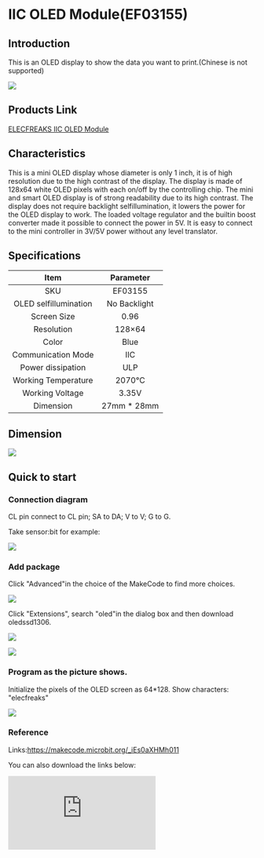 ﻿# IIC OLED Module(EF03155)

## Introduction

 This is an OLED display to show the data you want to print.(Chinese is not supported)

 ![](https://wiki-media-ef.oss-cn-hongkong.aliyuncs.com/i18n/en/docusaurus-plugin-content-docs/current/microbit/sensor/octopus-sensors/output/images/Xa4wAJ3.jpg)

## Products Link

[ELECFREAKS IIC OLED Module](https://shop.elecfreaks.com/products/elecfreaks-iic-oled-module?_pos=1&_sid=8e8a6b848&_ss=r)


## Characteristics



 This is a mini OLED display whose diameter is only 1 inch, it is of high resolution due to the  high contrast of the display.
 The display is made of 128x64 white OLED pixels with each on/off by the controlling chip.
 The mini and smart OLED display is of strong  readability due to its high contrast.
 The display does not require backlight selfillumination, it lowers the power for the OLED display to work.
 The loaded voltage regulator and the builtin boost converter made it possible to connect the power in 5V. It is easy to connect to the mini controller in 3V/5V power without any level translator.

## Specifications


Item | Parameter
:-: | :-:
SKU|EF03155
OLED selfillumination|No Backlight
Screen Size | 0.96
Resolution|128×64
Color|Blue
Communication Mode|IIC
Power dissipation|ULP
Working Temperature|2070℃
Working Voltage|3.35V
Dimension|27mm * 28mm

## Dimension


 ![](https://wiki-media-ef.oss-cn-hongkong.aliyuncs.com/i18n/en/docusaurus-plugin-content-docs/current/microbit/sensor/octopus-sensors/output/images/0C9CgFF.jpg)

## Quick to start


### Connection diagram
 CL pin connect to CL pin; SA to DA; V to V; G to G.

Take sensor:bit for example:

 ![](https://wiki-media-ef.oss-cn-hongkong.aliyuncs.com/i18n/en/docusaurus-plugin-content-docs/current/microbit/sensor/octopus-sensors/output/images/JnrQKL9.png)

###  Add package
 Click "Advanced"in the choice of the MakeCode to find more choices.

 ![](https://wiki-media-ef.oss-cn-hongkong.aliyuncs.com/i18n/en/docusaurus-plugin-content-docs/current/microbit/sensor/octopus-sensors/output/images/smtcNoB.png)



 Click "Extensions", search "oled"in the dialog box and then download oledssd1306.

 ![](https://wiki-media-ef.oss-cn-hongkong.aliyuncs.com/i18n/en/docusaurus-plugin-content-docs/current/microbit/sensor/octopus-sensors/output/images/25Cwyvf.png)

 ![](https://wiki-media-ef.oss-cn-hongkong.aliyuncs.com/i18n/en/docusaurus-plugin-content-docs/current/microbit/sensor/octopus-sensors/output/images/XWFXKaU.png)

### Program as the picture shows.
 Initialize the pixels of the OLED screen as 64*128.
 Show characters: "elecfreaks"

 ![](https://wiki-media-ef.oss-cn-hongkong.aliyuncs.com/i18n/en/docusaurus-plugin-content-docs/current/microbit/sensor/octopus-sensors/output/images/IK3ue9u.png)

### Reference


Links:https://makecode.microbit.org/_iEs0aXHMh011

You can also download the links below:


<div
    style={{
        position: 'relative',
        paddingBottom: '60%',
        overflow: 'hidden',
    }}
>
    <iframe
        src="https://makecode.microbit.org/_iEs0aXHMh011"
        frameborder="0"
        sandbox="allow-popups allow-forms allow-scripts allow-same-origin"
        style={{
            position: 'absolute',
            width: '100%',
            height: '100%',
        }}
    />
</div>


### Result
 "elecfreaks" is displayed on the screen.

 ![](https://wiki-media-ef.oss-cn-hongkong.aliyuncs.com/i18n/en/docusaurus-plugin-content-docs/current/microbit/sensor/octopus-sensors/output/images/2ThINGK.jpg)

## Relevant cases


## Technique Files

